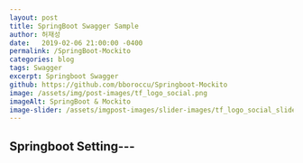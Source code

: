 ```yaml
---
layout: post
title: SpringBoot Swagger Sample
author: 허재성
date:   2019-02-06 21:00:00 -0400
permalink: /SpringBoot-Mockito
categories: blog
tags: Swagger
excerpt: Springboot Swagger
github: https://github.com/bboroccu/Springboot-Mockito
image: /assets/img/post-images/tf_logo_social.png
imageAlt: SpringBoot & Mockito
image-slider: /assets/imgpost-images/slider-images/tf_logo_social_slider.png
---
```


## Springboot Setting---